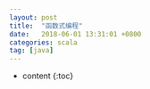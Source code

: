 ```yaml
---
layout: post
title:  "函数式编程"
date:   2018-06-01 13:31:01 +0800
categories: scala
tag: [java]
---
```


* content
{:toc}

## 

 